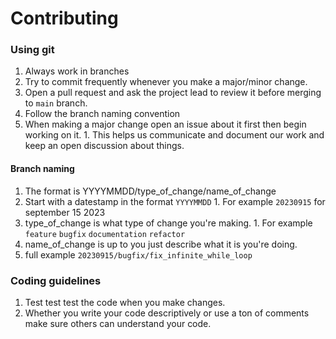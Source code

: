 # Contributing

### Using git

1. Always work in branches
2. Try to commit frequently whenever you make a major/minor change. 
3. Open a pull request and ask the project lead to review it before merging to `main` branch.
4. Follow the branch naming convention
5. When making a major change open an issue about it first then begin working on it.
        1. This helps us communicate and document our work and keep an open discussion about things. 

#### Branch naming

1. The format is YYYYMMDD/type_of_change/name_of_change
2. Start with a datestamp in the format `YYYYMMDD`
        1. For example `20230915` for september 15 2023
3. type_of_change is what type of change you're making. 
        1. For example `feature` `bugfix` `documentation` `refactor`
4. name_of_change is up to you just describe what it is you're doing.
5. full example `20230915/bugfix/fix_infinite_while_loop`

### Coding guidelines

1. Test test test the code when you make changes.
2. Whether you write your code descriptively or use a ton of comments make sure others can understand your code.
